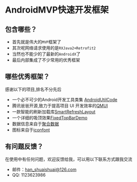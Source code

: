 # AndroidMVP快速开发框架

## 包含哪些？

* 首先就是伟大的`MVP`框架了
* 其次呢网络请求使用的是`RXJava2+Retrofit2`
* 当然也不能少的了最新的`AndroidX`了
* 最后内部集成了不少常用的优秀框架

## 哪些优秀框架？
感谢以下的项目,排名不分先后

* 一个必不可少的Android开发工具类集 [AndroidUtilCode](https://github.com/Blankj/AndroidUtilCode) 
* 腾讯爸爸开源,致力于提高项目 UI 开发效率的[QMUI](http://ace.ajax.org/)
* 一款智能的刷新加载库[SmartRefreshLayout](http://jquery.com)
* 一个详细的吸顶效果[FixedTopBarDemo](https://github.com/flowerthorn/FixedTopBarDemo)
* 数据信息来自于[聚合数据](https://www.juhe.cn/)
* 图标来自于[iconfont](https://www.iconfont.cn/)

## 有问题反馈？

在使用中有任何问题，欢迎反馈给我，可以用以下联系方式跟我交流

* 邮件：han_shuaishuai@126.com
* QQ: 1123623986
